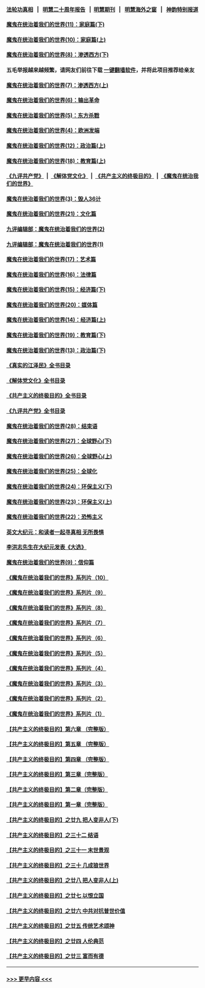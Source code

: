 #### [法轮功真相](https://github.com/gfw-breaker/truth/blob/master/README.md?t=0) &nbsp;&nbsp;|&nbsp;&nbsp; [明慧二十周年报告](https://github.com/gfw-breaker/mh-reports/blob/master/README.md?t=0) &nbsp;&nbsp;|&nbsp;&nbsp;[明慧期刊](https://github.com/gfw-breaker/mh-qikan) &nbsp;&nbsp;|&nbsp;&nbsp; [明慧海外之窗](https://github.com/gfw-breaker/mh-news/blob/master/README.md?t=0) &nbsp;&nbsp;|&nbsp;&nbsp; [神韵特别报道](https://github.com/gfw-breaker/mh-news/blob/master/shenyun.md?t=0)
#### [魔鬼在统治着我们的世界(11)：家庭篇(下)](../pages/nsc422/n10440961.md?t=11192101) 
#### [魔鬼在统治着我们的世界(10)：家庭篇(上)](../pages/nsc422/n10435448.md?t=11192101) 
#### [魔鬼在统治着我们的世界(8)：渗透西方(下)](../pages/nsc422/n10429603.md?t=11192101) 
#### 五毛举报越来越频繁，请网友们前往下载 [一键翻墙软件](https://github.com/gfw-breaker/ssr-accounts)，并将此项目推荐给亲友
#### [魔鬼在统治着我们的世界(7)：渗透西方(上)](../pages/nsc422/n10426013.md?t=11192101) 
#### [魔鬼在统治着我们的世界(6)：输出革命](../pages/nsc422/n10421536.md?t=11192101) 
#### [魔鬼在统治着我们的世界(5)：东方杀戮](../pages/nsc422/n10417707.md?t=11192101) 
#### [魔鬼在统治着我们的世界(4)：欧洲发端](../pages/nsc422/n10414890.md?t=11192101) 
#### [魔鬼在统治着我们的世界(12)：政治篇(上)](../pages/nsc422/n10444576.md?t=11192101) 
#### [魔鬼在统治着我们的世界(18)：教育篇(上)](../pages/nsc422/n10526970.md?t=11192101) 
#### [《九评共产党》](https://github.com/begood0513/9ping.md/blob/master/README.md) &nbsp;|&nbsp; [《解体党文化》](../../../../jtdwh.md/blob/master/README.md)  &nbsp;|&nbsp; [《共产主义的终极目的》](../../../../gczydzjmd.md/blob/master/README.md) &nbsp;|&nbsp; [《魔鬼在统治我们的世界》](../../../../mgztzwmdsj.md/blob/master/README.md) 
#### [魔鬼在统治着我们的世界(3)：毁人36计](../pages/nsc422/n10411583.md?t=11192101) 
#### [魔鬼在统治着我们的世界(21)：文化篇](../pages/nsc422/n10597706.md?t=11192101) 
#### [九评编辑部：魔鬼在统治着我们的世界(2)](../pages/nsc422/n10410036.md?t=11192101) 
#### [九评编辑部：魔鬼在统治着我们的世界(1)](../pages/nsc422/n10406825.md?t=11192101) 
#### [魔鬼在统治着我们的世界(17)：艺术篇](../pages/nsc422/n10499093.md?t=11192101) 
#### [魔鬼在统治着我们的世界(16)：法律篇](../pages/nsc422/n10485969.md?t=11192101) 
#### [魔鬼在统治着我们的世界(15)：经济篇(下)](../pages/nsc422/n10469975.md?t=11192101) 
#### [魔鬼在统治着我们的世界(20)：媒体篇](../pages/nsc422/n10586579.md?t=11192101) 
#### [魔鬼在统治着我们的世界(14)：经济篇(上)](../pages/nsc422/n10457370.md?t=11192101) 
#### [魔鬼在统治着我们的世界(19)：教育篇(下)](../pages/nsc422/n10564808.md?t=11192101) 
#### [魔鬼在统治着我们的世界(13)：政治篇(下)](../pages/nsc422/n10448270.md?t=11192101) 
#### [《真实的江泽民》全书目录](../pages/nsc422/n13721399.md?t=11192101) 
#### [《解体党文化》全书目录](../pages/nsc422/n13721157.md?t=11192101) 
#### [《共产主义的终极目的》全书目录](../pages/nsc422/n13721048.md?t=11192101) 
#### [《九评共产党》全书目录](../pages/nsc422/n13708085.md?t=11192101) 
#### [魔鬼在统治着我们的世界(28)：结束语](../pages/nsc422/n10936246.md?t=11192101) 
#### [魔鬼在统治着我们的世界(27)：全球野心(下)](../pages/nsc422/n10928319.md?t=11192101) 
#### [魔鬼在统治着我们的世界(26)：全球野心(上)](../pages/nsc422/n10900318.md?t=11192101) 
#### [魔鬼在统治着我们的世界(25)：全球化](../pages/nsc422/n10788205.md?t=11192101) 
#### [魔鬼在统治着我们的世界(24)：环保主义(下)](../pages/nsc422/n10695307.md?t=11192101) 
#### [魔鬼在统治着我们的世界(23)：环保主义(上)](../pages/nsc422/n10688613.md?t=11192101) 
#### [魔鬼在统治着我们的世界(22)：恐怖主义](../pages/nsc422/n10614727.md?t=11192101) 
#### [英文大纪元：和读者一起寻真相 无所畏惧](../pages/nsc422/n12542027.md?t=11192101) 
#### [李洪志先生在大纪元发表《大选》](../pages/nsc422/n12534746.md?t=11192101) 
#### [魔鬼在统治着我们的世界(9)：信仰篇](../pages/nsc422/n10432159.md?t=11192101) 
#### [《魔鬼在统治着我们的世界》系列片（10）](../pages/nsc422/n12292670.md?t=11192101) 
#### [《魔鬼在统治着我们的世界》系列片（9）](../pages/nsc422/n12290859.md?t=11192101) 
#### [《魔鬼在统治着我们的世界》系列片（8）](../pages/nsc422/n12287445.md?t=11192101) 
#### [《魔鬼在统治着我们的世界》系列片（7）](../pages/nsc422/n12283425.md?t=11192101) 
#### [《魔鬼在统治着我们的世界》系列片（6）](../pages/nsc422/n12282314.md?t=11192101) 
#### [《魔鬼在统治着我们的世界》系列片（5）](../pages/nsc422/n12281419.md?t=11192101) 
#### [《魔鬼在统治着我们的世界》系列片（4）](../pages/nsc422/n12274024.md?t=11192101) 
#### [《魔鬼在统治着我们的世界》系列片（3）](../pages/nsc422/n12271322.md?t=11192101) 
#### [《魔鬼在统治着我们的世界》系列片（2）](../pages/nsc422/n12269049.md?t=11192101) 
#### [《魔鬼在统治着我们的世界》系列片（1）](../pages/nsc422/n12267575.md?t=11192101) 
#### [【共产主义的终极目的】第六章 （完整版）](../pages/nsc422/n11428913.md?t=11192101) 
#### [【共产主义的终极目的】第五章 （完整版）](../pages/nsc422/n11428912.md?t=11192101) 
#### [【共产主义的终极目的】第四章 （完整版）](../pages/nsc422/n11428907.md?t=11192101) 
#### [【共产主义的终极目的】第三章（完整版）](../pages/nsc422/n11428848.md?t=11192101) 
#### [【共产主义的终极目的】第二章（完整版）](../pages/nsc422/n11428831.md?t=11192101) 
#### [【共产主义的终极目的】第一章（完整版）](../pages/nsc422/n11417651.md?t=11192101) 
#### [【共产主义的终极目的】之廿九 把人变非人(下)](../pages/nsc422/n11344140.md?t=11192101) 
#### [【共产主义的终极目的】之三十二 结语](../pages/nsc422/n11360535.md?t=11192101) 
#### [【共产主义的终极目的】之三十一 末世景观](../pages/nsc422/n11351129.md?t=11192101) 
#### [【共产主义的终极目的】之三十 几成狼世界](../pages/nsc422/n11348280.md?t=11192101) 
#### [【共产主义的终极目的】之廿八 把人变非人(上)](../pages/nsc422/n11340492.md?t=11192101) 
#### [【共产主义的终极目的】之廿七 以恨立国](../pages/nsc422/n11336944.md?t=11192101) 
#### [【共产主义的终极目的】之廿六 中共对抗普世价值](../pages/nsc422/n11324785.md?t=11192101) 
#### [【共产主义的终极目的】之廿五 传统艺术颂神](../pages/nsc422/n11296396.md?t=11192101) 
#### [【共产主义的终极目的】之廿四 人伦典范](../pages/nsc422/n11296397.md?t=11192101) 
#### [【共产主义的终极目的】之廿三 富而有德](../pages/nsc422/n11283598.md?t=11192101) 

----
#### [ >>> 更早内容 <<< ](../indexes/nsc422-earlier.md)
